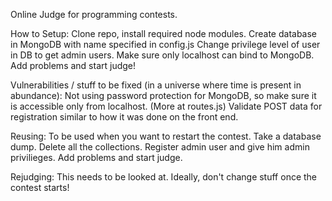 Online Judge for programming contests.

How to Setup:
Clone repo, install required node modules.
Create database in MongoDB with name specified in config.js
Change privilege level of user in DB to get admin users.
Make sure only localhost can bind to MongoDB.
Add problems and start judge!

Vulnerabilities / stuff to be fixed (in a universe where time is present in abundance):
Not using password protection for MongoDB, so make sure it is accessible only from localhost. (More at routes.js)
Validate POST data for registration similar to how it was done on the front end.

Reusing: 
To be used when you want to restart the contest.
Take a database dump.
Delete all the collections.
Register admin user and give him admin privilieges.
Add problems and start judge.

Rejudging:
This needs to be looked at.
Ideally, don't change stuff once the contest starts!
